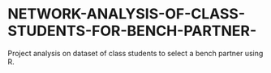 # NETWORK-ANALYSIS-OF-CLASS-STUDENTS-FOR-BENCH-PARTNER-
Project analysis on dataset of class students to select a bench partner using R.
